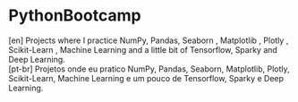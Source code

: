 # PythonBootcamp
[en] Projects where I practice NumPy, Pandas, Seaborn , Matplotlib , Plotly , Scikit-Learn , Machine Learning and a little bit of Tensorflow, Sparky and Deep Learning.
<br />
[pt-br] Projetos onde eu pratico NumPy, Pandas, Seaborn, Matplotlib, Plotly, Scikit-Learn, Machine Learning e um pouco de Tensorflow, Sparky e Deep Learning.
